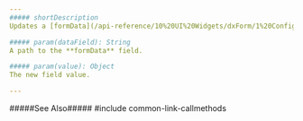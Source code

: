 ```yaml
---
##### shortDescription
Updates a [formData](/api-reference/10%20UI%20Widgets/dxForm/1%20Configuration/formData.md '/Documentation/ApiReference/UI_Widgets/dxForm/Configuration/#formData') field and the corresponding editor.

##### param(dataField): String
A path to the **formData** field.

##### param(value): Object
The new field value.

---
```

#####See Also#####
#include common-link-callmethods